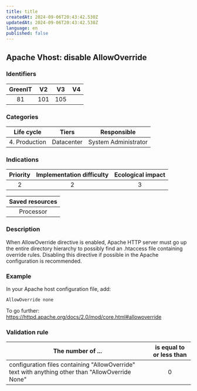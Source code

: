 ```yaml
---
title: title
createdAt: 2024-09-06T20:43:42.530Z
updatedAt: 2024-09-06T20:43:42.530Z
language: en
published: false
---
```

## Apache Vhost: disable AllowOverride

### Identifiers

| GreenIT | V2  | V3  | V4  |
| :-----: | :-: | :-: | :-: |
|   81    | 101 | 105 |     |

### Categories

|  Life cycle   |   Tiers    |     Responsible      |
| :-----------: | :--------: | :------------------: |
| 4. Production | Datacenter | System Administrator |

### Indications

| Priority | Implementation difficulty | Ecological impact |
| :------: | :-----------------------: | :---------------: |
|    2     |             2             |         3         |

| Saved resources |
| :-------------: |
|    Processor    |

### Description

When AllowOverride directive is enabled, Apache HTTP server must go up the entire directory hierarchy to possibly find an .htaccess file containing override rules. Disabling this directive if possible in the Apache configuration is recommended.

### Example

In your Apache host configuration file, add:

```apacheconf
AllowOverride none
```

To go further:
https://httpd.apache.org/docs/2.0/mod/core.html#allowoverride

### Validation rule

| The number of ...                                                                                 | is equal to or less than |
| ------------------------------------------------------------------------------------------------- | :----------------------: |
| configuration files containing "AllowOverride" text with anything other than "AllowOverride None" |            0             |
